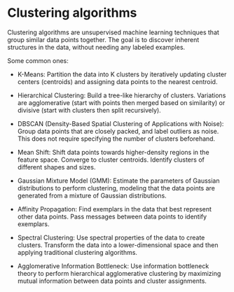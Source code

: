 # Clustering algorithms

Clustering algorithms are unsupervised machine learning techniques that group similar data points together. The goal is to discover inherent structures in the data, without needing any labeled examples.

Some common ones:

* K-Means: Partition the data into K clusters by iteratively updating cluster centers (centroids) and assigning data points to the nearest centroid.

* Hierarchical Clustering: Build a tree-like hierarchy of clusters. Variations are agglomerative (start with points then merged based on similarity) or divisive (start with clusters then split recursively).

* DBSCAN (Density-Based Spatial Clustering of Applications with Noise): Group data points that are closely packed, and label outliers as noise. This does not require specifying the number of clusters beforehand.

* Mean Shift: Shift data points towards higher-density regions in the feature space. Converge to cluster centroids. Identify clusters of different shapes and sizes.

* Gaussian Mixture Model (GMM): Estimate the parameters of Gaussian distributions to perform clustering, modeling that the data points are generated from a mixture of Gaussian distributions.

* Affinity Propagation: Find exemplars in the data that best represent other data points. Pass messages between data points to identify exemplars.

* Spectral Clustering: Use spectral properties of the data to create clusters. Transform the data into a lower-dimensional space and then applying traditional clustering algorithms.

* Agglomerative Information Bottleneck: Use information bottleneck theory to perform hierarchical agglomerative clustering by maximizing mutual information between data points and cluster assignments.
